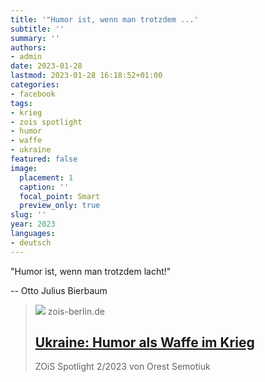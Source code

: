 ```yaml
---
title: '"Humor ist, wenn man trotzdem ...'
subtitle: ''
summary: ''
authors:
- admin
date: 2023-01-28
lastmod: 2023-01-28 16:18:52+01:00
categories:
- facebook
tags:
- krieg
- zois spotlight
- humor
- waffe
- ukraine
featured: false
image:
  placement: 1
  caption: ''
  focal_point: Smart
  preview_only: true
slug: ''
year: 2023
languages:
- deutsch
---
```


"Humor ist, wenn man trotzdem lacht!" 

-- Otto Julius Bierbaum
> [![](https://www.zois-berlin.de/fileadmin/media/_processed_/6/4/csm_Olexij_Kustovsky2_47db066962.jpg)](https://www.zois-berlin.de/publikationen/zois-spotlight/ukraine-humor-als-waffe-im-krieg)
> zois-berlin.de
> ## [Ukraine: Humor als Waffe im Krieg](https://www.zois-berlin.de/publikationen/zois-spotlight/ukraine-humor-als-waffe-im-krieg)
>
>ZOiS Spotlight 2/2023 von Orest Semotiuk